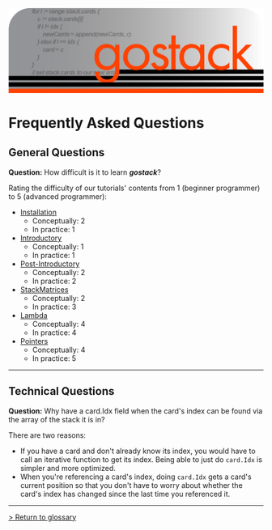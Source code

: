 ![Banner](../images/gostack_SmallerTransparent.png)

<h1>Frequently Asked Questions</h1>

<h2>General Questions</h2>

 **Question:** How difficult is it to learn ***gostack***?

 Rating the difficulty of our tutorials' contents from 1 (beginner programmer) to 5 (advanced programmer):
 * [Installation](installationTutorial.md)
   * Conceptually: 2
   * In practice: 1
 * [Introductory](introductionTutorial.md)
   * Conceptually: 1
   * In practice: 1
 * [Post-Introductory](postIntroductionTutorial.md)
   * Conceptually: 2
   * In practice: 2
 * [StackMatrices](matricesTutorial.md)
   * Conceptually: 2
   * In practice: 3
 * [Lambda](lambdaTutorial.md)
   * Conceptually: 4
   * In practice: 4
 * [Pointers](pointersTutorial.md)
   * Conceptually: 4
   * In practice: 5

---

<h2>Technical Questions</h2>

 **Question:** Why have a card.Idx field when the card's index can be found via the array of the stack it is in?

 There are two reasons:

 * If you have a card and don't already know its index, you would have to call an iterative function to get its index.  Being able to just do `card.Idx` is simpler and more optimized.
 * When you're referencing a card's index, doing `card.Idx` gets a card's current position so that you don't have to worry about whether the card's index has changed since the last time you referenced it.

 ---

 [> Return to glossary](../README.md)